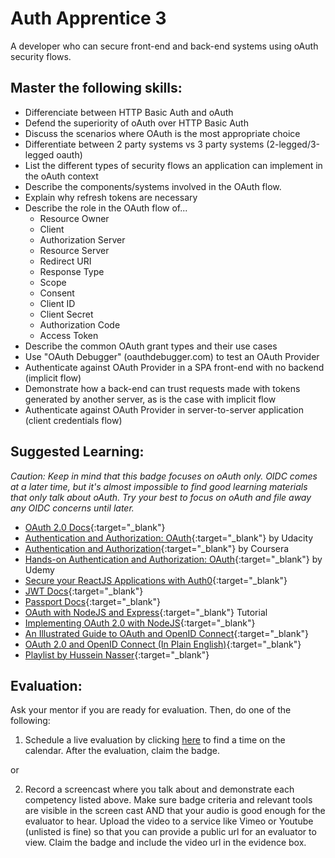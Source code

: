 # Auth Apprentice 3

A developer who can secure front-end and back-end systems using oAuth security flows.

## Master the following skills:

* Differenciate between HTTP Basic Auth and oAuth
* Defend the superiority of oAuth over HTTP Basic Auth
* Discuss the scenarios where OAuth is the most appropriate choice
* Differentiate between 2 party systems vs 3 party systems (2-legged/3-legged oauth)
* List the different types of security flows an application can implement in the oAuth context
* Describe the components/systems involved in the OAuth flow.
* Explain why refresh tokens are necessary
* Describe the role in the OAuth flow of...
  * Resource Owner
  * Client
  * Authorization Server
  * Resource Server
  * Redirect URI
  * Response Type
  * Scope
  * Consent
  * Client ID
  * Client Secret
  * Authorization Code
  * Access Token
* Describe the common OAuth grant types and their use cases
* Use "OAuth Debugger" (oauthdebugger.com) to test an OAuth Provider
* Authenticate against OAuth Provider in a SPA front-end with no backend (implicit flow)
* Demonstrate how a back-end can trust requests made with tokens generated by another server, as is the case with implicit flow
* Authenticate against OAuth Provider in server-to-server application (client credentials flow)

## Suggested Learning:

*Caution: Keep in mind that this badge focuses on oAuth only. OIDC comes at a later time, but it's almost impossible to find good learning materials that only talk about oAuth. Try your best to focus on oAuth and file away any OIDC concerns until later.*

* [OAuth 2.0 Docs](https://oauth.net/2/){:target="_blank"}
* [Authentication and Authorization: OAuth](https://www.udacity.com/course/authentication-authorization-oauth--ud330){:target="_blank"} by Udacity
* [Authentication and Authorization](https://www.coursera.org/lecture/information-security-data/authentication-and-authorisation-DXhwt){:target="_blank"} by Coursera
* [Hands-on Authentication and Authorization: OAuth](https://www.udemy.com/course/hands-on-oauth-authentication-and-authorization-with-oauth2/){:target="_blank"} by Udemy
* [Secure your ReactJS Applications with Auth0](https://www.udemy.com/course/secure-your-reactjs-applications-with-auth0/){:target="_blank"}
* [JWT Docs](https://jwt.io/){:target="_blank"}
* [Passport Docs](http://www.passportjs.org/){:target="_blank"}
* [OAuth with NodeJS and Express](http://thecodebarbarian.com/oauth-with-node-js-and-express.html){:target="_blank"} Tutorial
* [Implementing OAuth 2.0 with NodeJS](https://www.sohamkamani.com/blog/javascript/2018-06-24-oauth-with-node-js/){:target="_blank"}
* [An Illustrated Guide to OAuth and OpenID Connect](https://developer.okta.com/blog/2019/10/21/illustrated-guide-to-oauth-and-oidc){:target="_blank"}
* [OAuth 2.0 and OpenID Connect (In Plain English)](https://www.youtube.com/watch?v=996OiexHze0){:target="_blank"}
* [Playlist by Hussein Nasser](https://www.youtube.com/playlist?list=PLQnljOFTspQU3YDMRSMvzflh_qXoz9zfv){:target="_blank"}

## Evaluation:

Ask your mentor if you are ready for evaluation. Then, do one of the following:

1. Schedule a live evaluation by clicking [here](http://evals.codex.academy) to find a time on the calendar. After the evaluation, claim the badge.

or

2. Record a screencast where you talk about and demonstrate each competency listed above. Make sure badge criteria and relevant tools are visible in the screen cast AND that your audio is good enough for the evaluator to hear. Upload the video to a service like Vimeo or Youtube (unlisted is fine) so that you can provide a public url for an evaluator to view. Claim the badge and include the video url in the evidence box.
